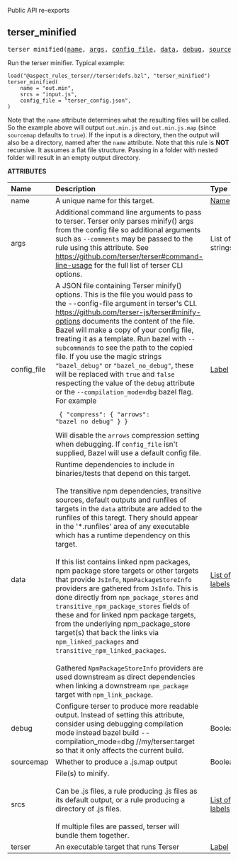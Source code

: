 <!-- Generated with Stardoc: http://skydoc.bazel.build -->

Public API re-exports

<a id="#terser_minified"></a>

## terser_minified

<pre>
terser_minified(<a href="#terser_minified-name">name</a>, <a href="#terser_minified-args">args</a>, <a href="#terser_minified-config_file">config_file</a>, <a href="#terser_minified-data">data</a>, <a href="#terser_minified-debug">debug</a>, <a href="#terser_minified-sourcemap">sourcemap</a>, <a href="#terser_minified-srcs">srcs</a>, <a href="#terser_minified-terser">terser</a>)
</pre>

Run the terser minifier.
Typical example:
```starlark
load("@aspect_rules_terser//terser:defs.bzl", "terser_minified")
terser_minified(
    name = "out.min",
    srcs = "input.js",
    config_file = "terser_config.json",
)
```
Note that the `name` attribute determines what the resulting files will be called.
So the example above will output `out.min.js` and `out.min.js.map` (since `sourcemap` defaults to `true`).
If the input is a directory, then the output will also be a directory, named after the `name` attribute.
Note that this rule is **NOT** recursive. It assumes a flat file structure. Passing in a folder with nested folder
will result in an empty output directory.


**ATTRIBUTES**


| Name  | Description | Type | Mandatory | Default |
| :------------- | :------------- | :------------- | :------------- | :------------- |
| <a id="terser_minified-name"></a>name |  A unique name for this target.   | <a href="https://bazel.build/docs/build-ref.html#name">Name</a> | required |  |
| <a id="terser_minified-args"></a>args |  Additional command line arguments to pass to terser. Terser only parses minify() args from the config file so additional arguments such as <code>--comments</code> may be passed to the rule using this attribute. See https://github.com/terser/terser#command-line-usage for the full list of terser CLI options.   | List of strings | optional | [] |
| <a id="terser_minified-config_file"></a>config_file |  A JSON file containing Terser minify() options. This is the file you would pass to the --config-file argument in terser's CLI. https://github.com/terser-js/terser#minify-options documents the content of the file. Bazel will make a copy of your config file, treating it as a template. Run bazel with <code>--subcommands</code> to see the path to the copied file. If you use the magic strings <code>"bazel_debug"</code> or <code>"bazel_no_debug"</code>, these will be replaced with <code>true</code> and <code>false</code> respecting the value of the <code>debug</code> attribute or the <code>--compilation_mode=dbg</code> bazel flag. For example <pre><code> {     "compress": {         "arrows": "bazel_no_debug"     } } </code></pre> Will disable the <code>arrows</code> compression setting when debugging. If <code>config_file</code> isn't supplied, Bazel will use a default config file.   | <a href="https://bazel.build/docs/build-ref.html#labels">Label</a> | optional | //terser/private:terser_config.default.json |
| <a id="terser_minified-data"></a>data |  Runtime dependencies to include in binaries/tests that depend on this target.<br><br>    The transitive npm dependencies, transitive sources, default outputs and runfiles of targets in the <code>data</code> attribute     are added to the runfiles of this taregt. Thery should appear in the '*.runfiles' area of any executable which has     a runtime dependency on this target.<br><br>    If this list contains linked npm packages, npm package store targets or other targets that provide <code>JsInfo</code>,     <code>NpmPackageStoreInfo</code> providers are gathered from <code>JsInfo</code>. This is done directly from <code>npm_package_stores</code> and     <code>transitive_npm_package_stores</code> fields of these and for linked npm package targets, from the underlying     npm_package_store target(s) that back the links via <code>npm_linked_packages</code> and <code>transitive_npm_linked_packages</code>.<br><br>    Gathered <code>NpmPackageStoreInfo</code> providers are used downstream as direct dependencies when linking a downstream     <code>npm_package</code> target with <code>npm_link_package</code>.   | <a href="https://bazel.build/docs/build-ref.html#labels">List of labels</a> | optional | [] |
| <a id="terser_minified-debug"></a>debug |  Configure terser to produce more readable output. Instead of setting this attribute, consider using debugging compilation mode instead bazel build --compilation_mode=dbg //my/terser:target so that it only affects the current build.   | Boolean | optional | False |
| <a id="terser_minified-sourcemap"></a>sourcemap |  Whether to produce a .js.map output   | Boolean | optional | True |
| <a id="terser_minified-srcs"></a>srcs |  File(s) to minify.<br><br>Can be .js files, a rule producing .js files as its default output, or a rule producing a directory of .js files.<br><br>If multiple files are passed, terser will bundle them together.   | <a href="https://bazel.build/docs/build-ref.html#labels">List of labels</a> | required |  |
| <a id="terser_minified-terser"></a>terser |  An executable target that runs Terser   | <a href="https://bazel.build/docs/build-ref.html#labels">Label</a> | optional | @terser |


